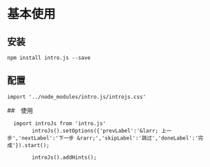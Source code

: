 # 基本使用

## 安装


```
npm install intro.js --save
```
## 配置

```
import '../node_modules/intro.js/introjs.css'
```
##　使用



```
  import introJs from 'intro.js'
        introJs().setOptions({'prevLabel':'&larr; 上一步','nextLabel':'下一步 &rarr;','skipLabel':'跳过','doneLabel':'完成'}).start();

        introJs().addHints();
```









